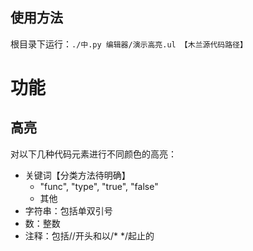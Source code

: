 ## 使用方法

根目录下运行：`./中.py 编辑器/演示高亮.ul 【木兰源代码路径】`

# 功能

## 高亮

对以下几种代码元素进行不同颜色的高亮：

- 关键词【分类方法待明确】
  - "func", "type", "true", "false"
  - 其他
- 字符串：包括单双引号
- 数：整数
- 注释：包括//开头和以/* */起止的

